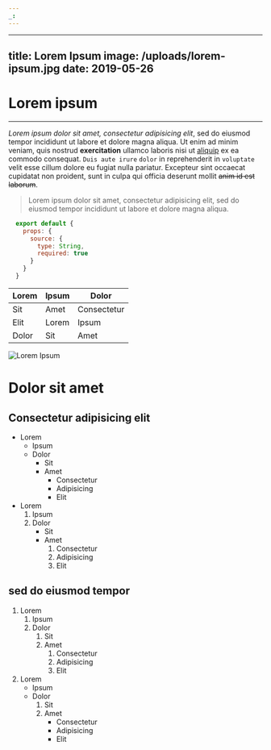 ```yaml
---
_:
---
```

---
title: Lorem Ipsum
image: /uploads/lorem-ipsum.jpg
date: 2019-05-26
---

# Lorem ipsum

---

*Lorem ipsum dolor sit amet, consectetur adipisicing elit*, sed do eiusmod
tempor incididunt ut labore et dolore magna aliqua. Ut enim ad minim veniam,
quis nostrud **exercitation** ullamco laboris nisi ut [aliquip](#) ex ea commodo
consequat. `Duis aute irure` `dolor` in reprehenderit in `voluptate` velit esse
cillum dolore eu fugiat nulla pariatur. Excepteur sint occaecat cupidatat non
proident, sunt in culpa qui officia deserunt mollit ~~anim id est laborum~~.

> Lorem ipsum dolor sit amet, consectetur adipisicing elit, sed do eiusmod
> tempor incididunt ut labore et dolore magna aliqua.

```javascript
  export default {
    props: {
      source: {
        type: String,
        required: true
      }
    }
  }
```

| Lorem | Ipsum | Dolor       |
|-------|-------|-------------|
| Sit   | Amet  | Consectetur |
| Elit  | Lorem | Ipsum       |
| Dolor | Sit   | Amet        |

![Lorem Ipsum](/uploads/dolor-sit.jpg)

# Dolor sit amet

## Consectetur adipisicing elit

* Lorem
  * Ipsum
  * Dolor
    * Sit
    * Amet
      * Consectetur
      * Adipisicing
      * Elit
* Lorem
  1. Ipsum
  2. Dolor
     * Sit
     * Amet
       1. Consectetur
       2. Adipisicing
       3. Elit

## sed do eiusmod tempor

1. Lorem
   1. Ipsum
   2. Dolor
      1. Sit
      2. Amet
         1. Consectetur
         2. Adipisicing
         3. Elit
2. Lorem
   * Ipsum
   * Dolor
     1. Sit
     2. Amet
        * Consectetur
        * Adipisicing
        * Elit
